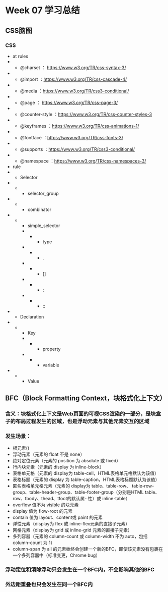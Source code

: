 # Week 07 学习总结
## CSS脑图
### CSS
- at rules
- - @charset ： https://www.w3.org/TR/css-syntax-3/
- - @import ：https://www.w3.org/TR/css-cascade-4/
- - @media ：https://www.w3.org/TR/css3-conditional/
- - @page ： https://www.w3.org/TR/css-page-3/
- - @counter-style ：https://www.w3.org/TR/css-counter-styles-3
- - @keyframes ：https://www.w3.org/TR/css-animations-1/
- - @fontface ：https://www.w3.org/TR/css-fonts-3/
- - @supports ：https://www.w3.org/TR/css3-conditional/
- - @namespace ：https://www.w3.org/TR/css-namespaces-3/
- rule
- - Selector
- - - selector_group
- - - combinator
- - - simple_selector
    - - - type
    - - - .
    - - - []
    - - - :
    - - - ::
- - Declaration
- - - Key
    - - - property
    - - - variable
- - - Value
## BFC（Block Formatting Context，块格式化上下文）
### 含义：块格式化上下文是Web页面的可视CSS渲染的一部分，是块盒子的布局过程发生的区域，也是浮动元素与其他元素交互的区域
### 发生场景：
- 根元素()
- 浮动元素（元素的 float 不是 none）
- 绝对定位元素（元素的 position 为 absolute 或 fixed）
- 行内块元素（元素的 display 为 inline-block）
- 表格单元格（元素的 display为 table-cell，HTML表格单元格默认为该值）
- 表格标题（元素的 display 为 table-caption，HTML表格标题默认为该值）
- 匿名表格单元格元素（元素的 display为 table、table-row、 table-row-group、table-header-group、table-footer-group（分别是HTML table、row、tbody、thead、tfoot的默认属- 性）或 inline-table）
- overflow 值不为 visible 的块元素
- display 值为 flow-root 的元素
- contain 值为 layout、content或 paint 的元素
- 弹性元素（display为 flex 或 inline-flex元素的直接子元素）
- 网格元素（display为 grid 或 inline-grid 元素的直接子元素）
- 多列容器（元素的 column-count 或 column-width 不为 auto，包括 column-count 为 1）
- column-span 为 all 的元素始终会创建一个新的BFC，即使该元素没有包裹在一个多列容器中（标准变更，Chrome bug）
### 浮动定位和清除浮动只会发生在一个BFC内，不会影响其他的BFC
### 外边距重叠也只会发生在同一个BFC内
